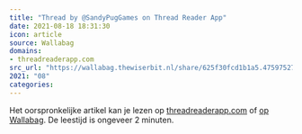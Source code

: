 ```yaml
---
title: "Thread by @SandyPugGames on Thread Reader App"
date: 2021-08-18 18:31:30
icon: article
source: Wallabag
domains:
- threadreaderapp.com
src_url: "https://wallabag.thewiserbit.nl/share/625f30fcd1b1a5.47597527"
2021: "08"
categories:
---
```

Het oorspronkelijke artikel kan je lezen op [threadreaderapp.com](https://threadreaderapp.com/thread/1403797949164015617.html) of [op Wallabag](https://wallabag.thewiserbit.nl/share/625f30fcd1b1a5.47597527). De leestijd is ongeveer 2 minuten.